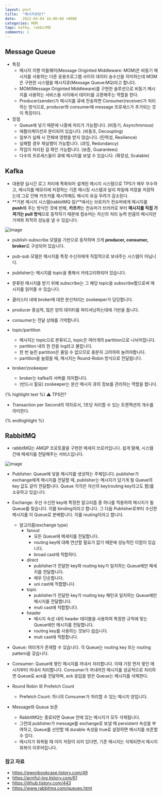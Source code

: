 ```yaml
---
layout: post
title:  "메시지큐란?"
date:   2022-04-04 16:00:00 +0900
categories: MOM
tags: kafka, rabbitMQ
comments: 1
---
```


## Message Queue

- 특징
	- 메시지 지향 미들웨어(Message Originted Middleware: MOM)은 비동기 메시지를 사용하는 다른 응용프로그램 사이의 데이터 송수신을 의미하는데 MOM은 구현한 시스템을 메시지큐(Message Queue:MQ)라고 합니다. 
	- MOM(Message Originted Middleware)를 구현한 솔루션으로 비동기 메시지를 사용하는 서비스들 사이에서 데이터를 교환해주는 역할을 한다. 
	- Producer(sender)가 메시지를 큐에 전송하면 Consumer(receiver)가 처리하는 방식으로, producer와 consumer에 message 프로세스가 추가되는 것이 특징이다. 
- 장점
	- Queue에 넣기 때문에 나중에 처리가 가능합니다. (비동기, Asynchronous)
	- 애플리케이션과 분리되어 있습니다. (비동조, Decoupling)
	- 일부가 실패 시 전체에 영향을 받지 않습니다. (탄력성, Resilience)
	- 실패할 경우 재실행이 가능합니다. (과잉, Redundancy)
	- 작업이 처리된 걸 확인 가능합니다. (보증, Guarantees)
	- 다수의 프로세스들이 큐에 메시지를 보낼 수 있습니다. (확장성, Scalable)

## Kafka 

- 대용량 실시간 로그 처리에 특화되어 설계된 메시지 시스템으로 TPS가 매우 우수하고, 메시지를 메모리에 저장하는 기존 메시징 시스템과 달리 파일에 저장을 저장하는데 그로 인해 카프카를 재시작해도 메시지 유실 우려가 감소된다. 
- **기본 메시지 시스템(rabbitMQ 등)**에서는 브로커가 컨슈머에게 메시지를 **push**해 주는 방식인 것에 반해, **카프카**는 컨슈머가 브러커로 부터 **메시지를 직접 가져가는 pull 방식**으로 동작하기 때문에 컴슈머는 자신의 처리 능력 만큼의 메시지만 가져와 최적의 성능을 낼 수 있습니다. 

![image](https://user-images.githubusercontent.com/88185304/163325683-aa06f4ba-ae43-4554-b90d-fe3b4bb37842.png)

- publish-subscribe 모델을 기반으로 동작하며 크게 **producer, consumer, broker**로 구성되어 있습니다. 
- pub-sub 모델은 메시지를 특정 수신자에게 직접적으로 보내주는 시스템이 아닙니다.
- publisher는 메시지를 topic을 통해서 카테고리화되어 있습니다. 
- 분류된 메시지를 받기 위해 subscribe는 그 해당 topic을 subscribe함으로써 메시지를 읽어올 수 있습니다. 
- 클러스터 내에 broker에 대한 분산처리는 zookeeper가 담당합니다.
- producer 중심적, 많은 양의 데이터를 파티셔닝하는데에 기반을 둡니다. 
- consumer는 전달 상태를 기억합니다. 

- topic/partition
	- 메시지는 topic으로 분류되고, topic은 여러개의 partition으로 나뉘어집니다. 
	- partition 내의 한 칸을 log라고 불립니다. 
	- 한 번 늘린 partition은 줄일 수 없으므로 충분히 고려하여 늘려야합니다. 
	- partition을 늘렸을 때, 메시지는 Round-Robin 방식으로 전달됩니다. 

- broker/zookeeper
	- broker는 kafka의 서버를 의미합니다. 
	- (반드시 필요) zookeeper는 분산 메시지 큐의 정보를 관리하는 역할을 합니다. 

{% highlight text %}
⚠️ TPS란?
- Transaction per Second의 약자로서, 1초당 처리할 수 있는 트랜잭션의 개수를 의미한다.

{% endhighlight %}


## RabbitMQ

- rabbitMQ는 AMQP 프로토콜을 구현한 메세지 브로커입니다. 쉽게 말해, 시스템 간에 메세지를 전달해주는 서비스입니다.

![image](https://user-images.githubusercontent.com/88185304/163334366-9324fb61-03da-4697-b3ef-b5d1736a6e94.png)

- Publisher: Queue에 넣을 메시지를 생성하는 주체입니다. publisher가 exchange에게 메시지를 전달할 때, publisher는 메시지가 담기게 될 Queue의 key 값도 같이 전달합니다. Queue 각각은 자신의 key(routing key라고도 함)를 소유하고 있습니다. 
- Exchange: 우선 수신한 key에 특정한 알고리즘 중 하나를 적용하여 메시지가 될 Queue를 찾습니다. 이를 binding이라고 합니다. 그 다음 Publisher로부터 수신한 메시지를 이 Queue로 분배합니다. 이를 routing이라고 합니다. 
	- 알고리즘(exchange type)
		- fanout
			- 모든 Queue에 메세지를 전달합니다. 
			- routing key에 대해 연산할 필요가 없기 때문에 성능적인 이점이 있습니다. 
			- broad cast에 적합하다.
		- direct
			- publisher가 전달한 key와 routing key가 일치하는 Queue에만 메세지를 전달합니다. 
			- 매우 단순합니다.
			- uni cast에 적합합니다.
		- topic
			- publisher가 전달한 key가 routing key 패턴과 일치하는 Queue에만 메시지를 전달합니다. 
			- muti cast에 적합합니다. 
		- header
			- 메시지 속성 내의 header 테이블을 사용하여 특정한 규칙에 맞는 Queue에만 메시지를 전달합니다. 
			- routing key를 사용하는 것보다 쉽습니다. 
			- muti cast에 적합합니다.
- Queue: 여러개가 존재할 수 있습니다. 각 Queue는 routing key 또는 routing pattern을 갖습니다. 
- Consumer: Queue에 쌓인 메시지를 꺼내서 처리합니다. 이때 가장 먼저 쌓인 메시지부터 꺼내서 처리합니다. Consumer가 꺼내어진 메시지를 성공적으로 처리하면 Queue로 ack를 전달하며, ack 응답을 받은 Queue는 메시지를 삭제한다. 

- Round Robin 와 Prefetch Count
	- Prefetch Count: 하나의 Consumer가 처리할 수 있는 메시지 양입니다.
- Message와 Queue 보존
	- RabbitMQ는 종료되면 Queue 안에 있는 메시지가 모두 삭제됩니다. 
	- 그런데 publisher가 message를 exchange로 보낼 때 persistent 속성을 부여하고, Queue를 선언할 때 durable 속성을 true로 설정하면 메시지를 보존할 수 있다. 
	- 메시지가 회복될 때 이미 저장이 되어 있다면, 기존 메시지는 삭제되면서 메시지 회복이 이루어집니다. 
	
### 참고 자료
- https://gwonbookcase.tistory.com/49
- https://armful-log.tistory.com/61
- https://jithub.tistory.com/443
- https://www.rabbitmq.com/queues.html